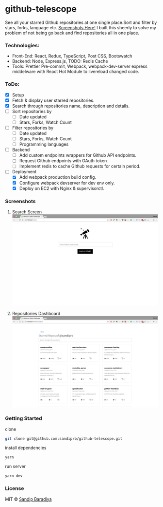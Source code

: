# github-telescope

See all your starred Github repositories at one single place.Sort and filter by stars, forks, language etc. [Screenshots Here!](#screenshot)
I built this sheerly to solve my problem of not being go back and find repositories all in one place.

### Technologies:

- Front-End: React, Redux, TypeScript, Post CSS, Bootswatch
- Backend: Node, Express.js, TODO: Redis Cache
- Tools: Prettier Pre-commit, Webpack, webpack-dev-server express middelware with React Hot Module to livereload changed code.

### ToDo:

- [x] Setup
- [x] Fetch & display user starred repositories.
- [x] Search through repositories name, description and details.
- [ ] Sort repositories by
  - [ ] Date updated
  - [ ] Stars, Forks, Watch Count
- [ ] Filter repositories by
  - [ ] Date updated
  - [ ] Stars, Forks, Watch Count
  - [ ] Programming languages
- [ ] Backend
  - [ ] Add custom endpoints wrappers for Github API endpoints.
  - [ ] Request Github endpoints with OAuth token
  - [ ] Implement redis to cache Github requests for certain period.
- [ ] Deployment
  - [x] Add webpack production build config.
  - [x] Configure webpack devserver for dev env only.
  - [x] Deploy on EC2 with Nginx & supervisorctl.

### Screenshots

1. Search Screen
   ![Search Screen](https://raw.githubusercontent.com/sandiprb/github-telescope/master/screenshots/SearchScreen.png)

2. Repositories Dashboard
   ![Search Screen](https://raw.githubusercontent.com/sandiprb/github-telescope/master/screenshots/Dashboard.png)

### Getting Started

clone

```sh
git clone git@github.com:sandiprb/github-telescope.git
```

install dependencies

```
yarn
```

run server

```sh
yarn dev
```

### License

MIT © [Sandip Baradiya](https://twitter.com/sandip_rb)
